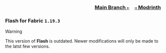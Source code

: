 ### <p align=right>[Main Branch `←`](https://github.com/KrLite/Flash)&emsp;[`→` Modrinth](https://modrinth.com/mod/flash)</p>

### Flash for Fabric `1.19.3`

> [!WARNING]
> This version of **Flash** is outdated. Newer modifications will only be made to the latst few versions.
